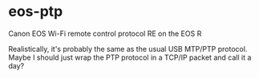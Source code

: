 # eos-ptp

Canon EOS Wi-Fi remote control protocol RE on the EOS R

Realistically, it's probably the same as the usual USB MTP/PTP protocol.
Maybe I should just wrap the PTP protocol in a TCP/IP packet and call it a day?
